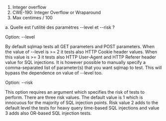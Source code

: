 1. Integer overflow
2. CWE-190: Integer Overflow or Wraparound
3. Max centimes / 100


a. Quelle est l'utilité des paramètres --level et --risk ?

Option: --level

By default sqlmap tests all GET parameters and POST parameters. When the value of --level is >= 2 it tests also HTTP Cookie header values. When this value is >= 3 it tests also HTTP User-Agent and HTTP Referer header value for SQL injections. It is however possible to manually specify a comma-separated list of parameter(s) that you want sqlmap to test. This will bypass the dependence on value of --level too.

Option: --risk

This option requires an argument which specifies the risk of tests to perform. There are three risk values. The default value is 1 which is innocuous for the majority of SQL injection points. Risk value 2 adds to the default level the tests for heavy query time-based SQL injections and value 3 adds also OR-based SQL injection tests.